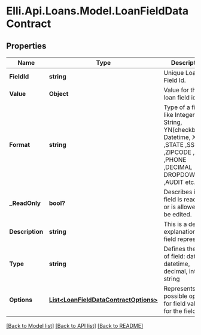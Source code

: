 # Elli.Api.Loans.Model.LoanFieldDataContract
## Properties

Name | Type | Description | Notes
------------ | ------------- | ------------- | -------------
**FieldId** | **string** | Unique Loan Field Id. | [optional] 
**Value** | **Object** |  Value for the loan field id. | [optional] 
**Format** | **string** | Type of a field like Integer, String, YN(checkbox), Datetime, X ,YN ,STATE ,SSN ,ZIPCODE ,DATE ,PHONE ,DECIMAL DROPDOWNLIST ,AUDIT etc. | [optional] 
**_ReadOnly** | **bool?** | Describes if the field is readOnly or is allowed to be edited. | [optional] 
**Description** | **string** | This is a detailed explanation what field represents. | [optional] 
**Type** | **string** | Defines the type of field: date, datetime, decimal, int or string | [optional] 
**Options** | [**List&lt;LoanFieldDataContractOptions&gt;**](LoanFieldDataContractOptions.md) | Represents possible options for field values for the field id. | [optional] 

[[Back to Model list]](../README.md#documentation-for-models) [[Back to API list]](../README.md#documentation-for-api-endpoints) [[Back to README]](../README.md)


